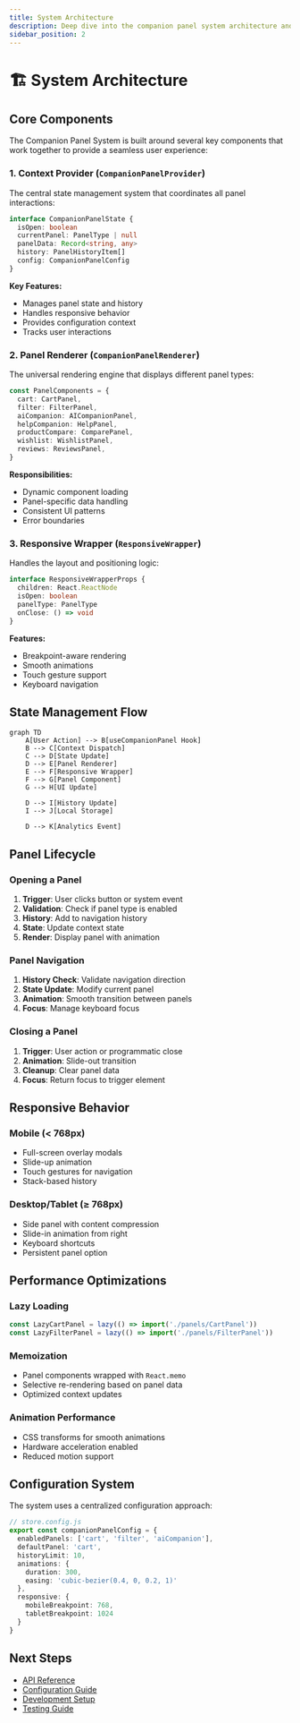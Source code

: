 ```yaml
---
title: System Architecture
description: Deep dive into the companion panel system architecture and design patterns
sidebar_position: 2
---
```


# 🏗️ System Architecture

## Core Components

The Companion Panel System is built around several key components that work together to provide a seamless user experience:

### 1. Context Provider (`CompanionPanelProvider`)

The central state management system that coordinates all panel interactions:

```typescript
interface CompanionPanelState {
  isOpen: boolean
  currentPanel: PanelType | null
  panelData: Record<string, any>
  history: PanelHistoryItem[]
  config: CompanionPanelConfig
}
```

**Key Features:**
- Manages panel state and history
- Handles responsive behavior
- Provides configuration context
- Tracks user interactions

### 2. Panel Renderer (`CompanionPanelRenderer`)

The universal rendering engine that displays different panel types:

```typescript
const PanelComponents = {
  cart: CartPanel,
  filter: FilterPanel,
  aiCompanion: AICompanionPanel,
  helpCompanion: HelpPanel,
  productCompare: ComparePanel,
  wishlist: WishlistPanel,
  reviews: ReviewsPanel,
}
```

**Responsibilities:**
- Dynamic component loading
- Panel-specific data handling
- Consistent UI patterns
- Error boundaries

### 3. Responsive Wrapper (`ResponsiveWrapper`)

Handles the layout and positioning logic:

```typescript
interface ResponsiveWrapperProps {
  children: React.ReactNode
  isOpen: boolean
  panelType: PanelType
  onClose: () => void
}
```

**Features:**
- Breakpoint-aware rendering
- Smooth animations
- Touch gesture support
- Keyboard navigation

## State Management Flow

```mermaid
graph TD
    A[User Action] --> B[useCompanionPanel Hook]
    B --> C[Context Dispatch]
    C --> D[State Update]
    D --> E[Panel Renderer]
    E --> F[Responsive Wrapper]
    F --> G[Panel Component]
    G --> H[UI Update]
    
    D --> I[History Update]
    I --> J[Local Storage]
    
    D --> K[Analytics Event]
```

## Panel Lifecycle

### Opening a Panel
1. **Trigger**: User clicks button or system event
2. **Validation**: Check if panel type is enabled
3. **History**: Add to navigation history
4. **State**: Update context state
5. **Render**: Display panel with animation

### Panel Navigation
1. **History Check**: Validate navigation direction
2. **State Update**: Modify current panel
3. **Animation**: Smooth transition between panels
4. **Focus**: Manage keyboard focus

### Closing a Panel
1. **Trigger**: User action or programmatic close
2. **Animation**: Slide-out transition
3. **Cleanup**: Clear panel data
4. **Focus**: Return focus to trigger element

## Responsive Behavior

### Mobile (< 768px)
- Full-screen overlay modals
- Slide-up animation
- Touch gestures for navigation
- Stack-based history

### Desktop/Tablet (≥ 768px)
- Side panel with content compression
- Slide-in animation from right
- Keyboard shortcuts
- Persistent panel option

## Performance Optimizations

### Lazy Loading
```typescript
const LazyCartPanel = lazy(() => import('./panels/CartPanel'))
const LazyFilterPanel = lazy(() => import('./panels/FilterPanel'))
```

### Memoization
- Panel components wrapped with `React.memo`
- Selective re-rendering based on panel data
- Optimized context updates

### Animation Performance
- CSS transforms for smooth animations
- Hardware acceleration enabled
- Reduced motion support

## Configuration System

The system uses a centralized configuration approach:

```typescript
// store.config.js
export const companionPanelConfig = {
  enabledPanels: ['cart', 'filter', 'aiCompanion'],
  defaultPanel: 'cart',
  historyLimit: 10,
  animations: {
    duration: 300,
    easing: 'cubic-bezier(0.4, 0, 0.2, 1)'
  },
  responsive: {
    mobileBreakpoint: 768,
    tabletBreakpoint: 1024
  }
}
```

## Next Steps

- [API Reference](./api-reference)
- [Configuration Guide](../configuration/overview)
- [Development Setup](../development/setup)
- [Testing Guide](../development/testing)